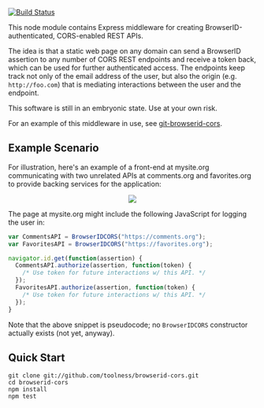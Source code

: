 [![Build Status](https://secure.travis-ci.org/toolness/browserid-cors.png?branch=master)](http://travis-ci.org/toolness/browserid-cors)

This node module contains Express middleware for creating 
BrowserID-authenticated, CORS-enabled REST APIs.

The idea is that a static web page on any domain can send a BrowserID
assertion to any number of CORS REST endpoints and receive a token back,
which can be used for further authenticated access. The endpoints keep
track not only of the email address of the user, but also the origin
(e.g. `http://foo.com`) that is mediating interactions between the user
and the endpoint.

This software is still in an embryonic state. Use at your own risk.

For an example of this middleware in use, see [git-browserid-cors][].

## Example Scenario

For illustration, here's an example of a front-end at mysite.org
communicating with two unrelated APIs at comments.org and
favorites.org to provide backing services for the application:

<center><img src="http://u.toolness.org/eawjr"></center>

The page at mysite.org might include the following JavaScript for 
logging the user in:

```javascript
var CommentsAPI = BrowserIDCORS("https://comments.org");
var FavoritesAPI = BrowserIDCORS("https://favorites.org");

navigator.id.get(function(assertion) {
  CommentsAPI.authorize(assertion, function(token) {
    /* Use token for future interactions w/ this API. */
  });
  FavoritesAPI.authorize(assertion, function(token) {
    /* Use token for future interactions w/ this API. */
  });
}
```

Note that the above snippet is pseudocode; no `BrowserIDCORS` constructor
actually exists (not yet, anyway).

## Quick Start

    git clone git://github.com/toolness/browserid-cors.git
    cd browserid-cors
    npm install
    npm test

  [git-browserid-cors]: https://github.com/toolness/git-browserid-cors
